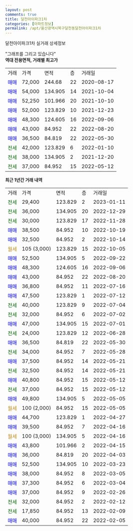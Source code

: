```yaml
---
layout: post
comments: true
title: 달천아이파크1차
categories: [아파트정보]
permalink: /apt/울산광역시북구달천동달천아이파크1차
---
```


달천아이파크1차 실거래 상세정보

<script type="text/javascript">
  google.charts.load('current', {'packages':['line', 'corechart']});
  google.charts.setOnLoadCallback(drawChart);

  function drawChart() {
    var data = new google.visualization.DataTable();
    data.addColumn('date', '거래일');
    data.addColumn('number', "매매");
    data.addColumn('number', "전세");
    data.addColumn('number', "전매");

    data.addRows([[new Date(Date.parse("2023-01-11")), null, 29400, null], [new Date(Date.parse("2022-12-29")), null, 36000, null], [new Date(Date.parse("2022-11-28")), null, 30000, null], [new Date(Date.parse("2022-10-19")), 38500, null, null], [new Date(Date.parse("2022-10-14")), 32500, null, null], [new Date(Date.parse("2022-10-05")), null, null, null], [new Date(Date.parse("2022-09-22")), 52500, null, null], [new Date(Date.parse("2022-09-06")), 48300, null, null], [new Date(Date.parse("2022-08-20")), 43000, null, null], [new Date(Date.parse("2022-07-16")), 36800, null, null], [new Date(Date.parse("2022-07-12")), 47500, null, null], [new Date(Date.parse("2022-07-04")), null, 40000, null], [new Date(Date.parse("2022-07-02")), null, 32000, null], [new Date(Date.parse("2022-07-01")), 47000, null, null], [new Date(Date.parse("2022-06-28")), null, 24000, null], [new Date(Date.parse("2022-05-30")), 36500, null, null], [new Date(Date.parse("2022-05-28")), null, 34000, null], [new Date(Date.parse("2022-05-21")), 37500, null, null], [new Date(Date.parse("2022-05-21")), null, 32500, null], [new Date(Date.parse("2022-05-12")), 40800, null, null], [new Date(Date.parse("2022-05-12")), null, 37000, null], [new Date(Date.parse("2022-05-05")), 49800, null, null], [new Date(Date.parse("2022-05-05")), null, null, null], [new Date(Date.parse("2022-04-27")), 44700, null, null], [new Date(Date.parse("2022-04-16")), 39500, null, null], [new Date(Date.parse("2022-04-16")), null, null, null], [new Date(Date.parse("2022-04-15")), 43800, null, null], [new Date(Date.parse("2022-04-03")), 36000, null, null], [new Date(Date.parse("2022-03-23")), 52500, null, null], [new Date(Date.parse("2022-03-05")), 38000, null, null], [new Date(Date.parse("2022-03-04")), 37300, null, null], [new Date(Date.parse("2022-02-26")), 37000, null, null], [new Date(Date.parse("2022-02-12")), null, 32000, null], [new Date(Date.parse("2022-02-09")), null, 17850, null], [new Date(Date.parse("2022-02-05")), 40000, null, null]]);

    var options = {
      hAxis: {
        format: 'yyyy/MM/dd'
      },    
      lineWidth: 0,
      pointsVisible: true,    
      title: '최근 1년간 유형별 실거래가 분포',
      legend: { position: 'bottom' }
    };

    var formatter = new google.visualization.NumberFormat({pattern:'###,###'} );
    formatter.format(data, 1);
    formatter.format(data, 2);
    
    setTimeout(function() {
        var chart = new google.visualization.LineChart(document.getElementById('columnchart_material'));
        chart.draw(data, (options));
        document.getElementById('loading').style.display = 'none';
    }, 200);
  }
</script>


<div id="loading" style="z-index:20; display: block; margin-left: 0px">"그래프를 그리고 있습니다"</div>
<div id="columnchart_material" style="width: 95%; margin-left: 0px; display: block"></div>
<!-- contents start -->
<b>역대 전용면적, 거래별 최고가</b>
<table class="sortable">
    <tr>
      <td>거래</td>
      <td>가격</td>
      <td>면적</td>
      <td>층</td>
      <td>거래일</td>
    </tr>
        <tr>
          <td><a style="color: blue">매매</a></td>
          <td>72,000</td>
          <td>244.68</td>
          <td>22</td>
          <td>2020-08-17</td>
        </tr>            <tr>
          <td><a style="color: blue">매매</a></td>
          <td>54,000</td>
          <td>134.905</td>
          <td>14</td>
          <td>2021-10-04</td>
        </tr>            <tr>
          <td><a style="color: blue">매매</a></td>
          <td>52,250</td>
          <td>101.966</td>
          <td>20</td>
          <td>2021-10-10</td>
        </tr>            <tr>
          <td><a style="color: blue">매매</a></td>
          <td>52,000</td>
          <td>123.829</td>
          <td>10</td>
          <td>2021-12-23</td>
        </tr>            <tr>
          <td><a style="color: blue">매매</a></td>
          <td>48,300</td>
          <td>124.605</td>
          <td>16</td>
          <td>2022-09-06</td>
        </tr>            <tr>
          <td><a style="color: blue">매매</a></td>
          <td>43,000</td>
          <td>84.952</td>
          <td>22</td>
          <td>2022-08-20</td>
        </tr>            <tr>
          <td><a style="color: blue">매매</a></td>
          <td>36,500</td>
          <td>84.819</td>
          <td>22</td>
          <td>2022-05-30</td>
        </tr>        
        <tr>
              <td><a style="color: darkgreen">전세</a></td>
              <td>42,000</td>
              <td>123.829</td>
              <td>6</td>
              <td>2022-01-10</td>
            </tr>            <tr>
              <td><a style="color: darkgreen">전세</a></td>
              <td>38,000</td>
              <td>134.905</td>
              <td>2</td>
              <td>2021-12-20</td>
            </tr>            <tr>
              <td><a style="color: darkgreen">전세</a></td>
              <td>37,000</td>
              <td>84.952</td>
              <td>15</td>
              <td>2022-05-12</td>
            </tr>        
    
</table>

<b>최근 1년간 거래 내역</b>

<table class="sortable">
    <tr>
      <td>거래</td>
      <td>가격</td>
      <td>면적</td>
      <td>층</td>
      <td>거래일</td>
    </tr>
    <tr>
      <td><a style="color: darkgreen">전세</a></td>
      <td>29,400</td>
      <td>123.829</td>
      <td>2</td>
      <td>2023-01-11</td>
    </tr>          <tr>
      <td><a style="color: darkgreen">전세</a></td>
      <td>36,000</td>
      <td>134.905</td>
      <td>20</td>
      <td>2022-12-29</td>
    </tr>          <tr>
      <td><a style="color: darkgreen">전세</a></td>
      <td>30,000</td>
      <td>123.829</td>
      <td>17</td>
      <td>2022-11-28</td>
    </tr>          <tr>
      <td><a style="color: blue">매매</a></td>
      <td>38,500</td>
      <td>84.952</td>
      <td>10</td>
      <td>2022-10-19</td>
    </tr>          <tr>
      <td><a style="color: blue">매매</a></td>
      <td>32,500</td>
      <td>84.952</td>
      <td>2</td>
      <td>2022-10-14</td>
    </tr>          <tr>
      <td><a style="color: darkgoldenrod">월세</a></td>
      <td>105 (3,000)</td>
      <td>123.829</td>
      <td>15</td>
      <td>2022-10-05</td>
    </tr>          <tr>
      <td><a style="color: blue">매매</a></td>
      <td>52,500</td>
      <td>134.905</td>
      <td>5</td>
      <td>2022-09-22</td>
    </tr>          <tr>
      <td><a style="color: blue">매매</a></td>
      <td>48,300</td>
      <td>124.605</td>
      <td>16</td>
      <td>2022-09-06</td>
    </tr>          <tr>
      <td><a style="color: blue">매매</a></td>
      <td>43,000</td>
      <td>84.952</td>
      <td>22</td>
      <td>2022-08-20</td>
    </tr>          <tr>
      <td><a style="color: blue">매매</a></td>
      <td>36,800</td>
      <td>84.952</td>
      <td>11</td>
      <td>2022-07-16</td>
    </tr>          <tr>
      <td><a style="color: blue">매매</a></td>
      <td>47,500</td>
      <td>123.829</td>
      <td>1</td>
      <td>2022-07-12</td>
    </tr>          <tr>
      <td><a style="color: darkgreen">전세</a></td>
      <td>40,000</td>
      <td>123.829</td>
      <td>9</td>
      <td>2022-07-04</td>
    </tr>          <tr>
      <td><a style="color: darkgreen">전세</a></td>
      <td>32,000</td>
      <td>84.952</td>
      <td>6</td>
      <td>2022-07-02</td>
    </tr>          <tr>
      <td><a style="color: blue">매매</a></td>
      <td>47,000</td>
      <td>134.905</td>
      <td>15</td>
      <td>2022-07-01</td>
    </tr>          <tr>
      <td><a style="color: darkgreen">전세</a></td>
      <td>24,000</td>
      <td>123.829</td>
      <td>12</td>
      <td>2022-06-28</td>
    </tr>          <tr>
      <td><a style="color: blue">매매</a></td>
      <td>36,500</td>
      <td>84.819</td>
      <td>22</td>
      <td>2022-05-30</td>
    </tr>          <tr>
      <td><a style="color: darkgreen">전세</a></td>
      <td>34,000</td>
      <td>84.952</td>
      <td>7</td>
      <td>2022-05-28</td>
    </tr>          <tr>
      <td><a style="color: blue">매매</a></td>
      <td>37,500</td>
      <td>84.952</td>
      <td>14</td>
      <td>2022-05-21</td>
    </tr>          <tr>
      <td><a style="color: darkgreen">전세</a></td>
      <td>32,500</td>
      <td>84.952</td>
      <td>14</td>
      <td>2022-05-21</td>
    </tr>          <tr>
      <td><a style="color: blue">매매</a></td>
      <td>40,800</td>
      <td>84.952</td>
      <td>15</td>
      <td>2022-05-12</td>
    </tr>          <tr>
      <td><a style="color: darkgreen">전세</a></td>
      <td>37,000</td>
      <td>84.952</td>
      <td>15</td>
      <td>2022-05-12</td>
    </tr>          <tr>
      <td><a style="color: blue">매매</a></td>
      <td>49,800</td>
      <td>134.905</td>
      <td>5</td>
      <td>2022-05-05</td>
    </tr>          <tr>
      <td><a style="color: darkgoldenrod">월세</a></td>
      <td>100 (2,000)</td>
      <td>84.952</td>
      <td>15</td>
      <td>2022-05-05</td>
    </tr>          <tr>
      <td><a style="color: blue">매매</a></td>
      <td>44,700</td>
      <td>123.829</td>
      <td>1</td>
      <td>2022-04-27</td>
    </tr>          <tr>
      <td><a style="color: blue">매매</a></td>
      <td>39,500</td>
      <td>84.952</td>
      <td>7</td>
      <td>2022-04-16</td>
    </tr>          <tr>
      <td><a style="color: darkgoldenrod">월세</a></td>
      <td>100 (3,000)</td>
      <td>134.905</td>
      <td>5</td>
      <td>2022-04-16</td>
    </tr>          <tr>
      <td><a style="color: blue">매매</a></td>
      <td>43,800</td>
      <td>101.966</td>
      <td>2</td>
      <td>2022-04-15</td>
    </tr>          <tr>
      <td><a style="color: blue">매매</a></td>
      <td>36,000</td>
      <td>84.819</td>
      <td>20</td>
      <td>2022-04-03</td>
    </tr>          <tr>
      <td><a style="color: blue">매매</a></td>
      <td>52,500</td>
      <td>134.905</td>
      <td>10</td>
      <td>2022-03-23</td>
    </tr>          <tr>
      <td><a style="color: blue">매매</a></td>
      <td>38,000</td>
      <td>84.952</td>
      <td>8</td>
      <td>2022-03-05</td>
    </tr>          <tr>
      <td><a style="color: blue">매매</a></td>
      <td>37,300</td>
      <td>84.952</td>
      <td>6</td>
      <td>2022-03-04</td>
    </tr>          <tr>
      <td><a style="color: blue">매매</a></td>
      <td>37,000</td>
      <td>84.952</td>
      <td>9</td>
      <td>2022-02-26</td>
    </tr>          <tr>
      <td><a style="color: darkgreen">전세</a></td>
      <td>32,000</td>
      <td>84.952</td>
      <td>2</td>
      <td>2022-02-12</td>
    </tr>          <tr>
      <td><a style="color: darkgreen">전세</a></td>
      <td>17,850</td>
      <td>84.952</td>
      <td>13</td>
      <td>2022-02-09</td>
    </tr>          <tr>
      <td><a style="color: blue">매매</a></td>
      <td>40,000</td>
      <td>84.952</td>
      <td>22</td>
      <td>2022-02-05</td>
    </tr>      </table>
<!-- contents end -->    

